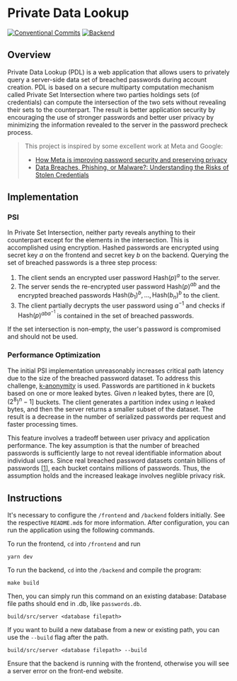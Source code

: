 # Private Data Lookup

[![Conventional Commits](https://github.com/csirianni/private-data-lookup/actions/workflows/commits.yml/badge.svg)](https://github.com/csirianni/private-data-lookup/actions/workflows/commits.yml)
[![Backend](https://github.com/csirianni/private-data-lookup/actions/workflows/backend.yml/badge.svg)](https://github.com/csirianni/private-data-lookup/actions/workflows/backend.yml)

## Overview

Private Data Lookup (PDL) is a web application that allows users to privately query a server-side data set of breached passwords during account creation. PDL is based on a secure multiparty computation mechanism called Private Set Intersection where two parties holdings sets (of credentials) can compute the intersection of the two sets without revealing their sets to the counterpart. The result is better application security by encouraging the use of stronger passwords and better user privacy by minimizing the information revealed to the server in the password precheck process.

> This project is inspired by some excellent work at Meta and Google:
>
> - [How Meta is improving password security and preserving privacy](https://engineering.fb.com/2023/08/08/security/how-meta-is-improving-password-security-and-preserving-privacy/)
> - [Data Breaches, Phishing, or Malware?: Understanding the Risks of Stolen Credentials](https://dl.acm.org/doi/10.1145/3133956.3134067)

## Implementation

### PSI

In Private Set Intersection, neither party reveals anything to their counterpart except for the elements in the intersection. This is accomplished using encryption. Hashed passwords are encrypted using secret key $a$ on the frontend and secret key $b$ on the backend. Querying the set of breached passwords is a three step process:

1. The client sends an encrypted user password $\text{Hash}(p)^a$ to the server.
2. The server sends the re-encrypted user password $\text{Hash}(p)^{ab}$ and the encrypted breached passwords $\text{Hash}(b_1)^{b}, ...,\text{Hash}(b_n)^{b}$ to the client.
3. The client partially decrypts the user password using $a^{-1}$ and checks if $\text{Hash}(p)^{aba^{-1}}$ is contained in the set of breached passwords.

If the set intersection is non-empty, the user's password is compromised and should not be used.

### Performance Optimization

The initial PSI implementation unreasonably increases critical path latency due to the size of the breached password dataset. To address this challenge, [k-anonymity](https://en.wikipedia.org/wiki/K-anonymity) is used. Passwords are partitioned in $k$ buckets based on one or more leaked bytes. Given $n$ leaked bytes, there are $\left[0, (2^8)^n - 1\right]$ buckets. The client generates a partition index using $n$ leaked bytes, and then the server returns a smaller subset of the dataset. The result is a decrease in the number of serialized passwords per request and faster processing times.

This feature involves a tradeoff between user privacy and application performance. The key assumption is that the number of breached passwords is sufficiently large to not reveal identifiable information about individual users. Since real breached password datasets contain billions of passwords [[1](https://www.wired.com/story/collection-leak-usernames-passwords-billions/)], each bucket contains millions of passwords. Thus, the assumption holds and the increased leakage involves neglible privacy risk.

## Instructions

It's necessary to configure the `/frontend` and `/backend` folders initially. See the respective `README.md`s for more information. After configuration, you can run the application using the following commands.

To run the frontend, `cd` into `/frontend` and run

```console
yarn dev 
```

To run the backend, `cd` into the `/backend` and compile the program:

```console
make build
```

Then, you can simply run this command on an existing database:
Database file paths should end in .db, like `passwords.db`.

```console
build/src/server <database filepath>
```

If you want to build a new database from a new or existing path, you can use the `--build` flag after the path.

```console
build/src/server <database filepath> --build
```

Ensure that the backend is running with the frontend, otherwise you will see a server error on the front-end website.
